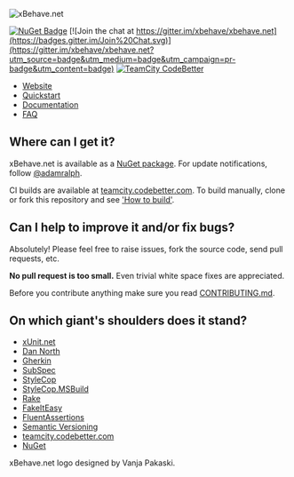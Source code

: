 ![xBehave.net](https://raw.github.com/xbehave/xbehave.net/master/assets/xbehave_128x128.png)

[![NuGet Badge](https://buildstats.info/nuget/Xbehave)](https://www.nuget.org/packages/Xbehave/)
[![Join the chat at https://gitter.im/xbehave/xbehave.net](https://badges.gitter.im/Join%20Chat.svg)](https://gitter.im/xbehave/xbehave.net?utm_source=badge&utm_medium=badge&utm_campaign=pr-badge&utm_content=badge)
[![TeamCity CodeBetter](https://img.shields.io/teamcity/codebetter/XBehaveNet_XBehaveNet.svg?style=flat)](http://teamcity.codebetter.com/viewType.html?buildTypeId=XBehaveNet_XBehaveNet)

* [Website](http://xbehave.github.io/)
* [Quickstart](https://github.com/xbehave/xbehave.net/wiki/Quickstart)
* [Documentation](https://github.com/xbehave/xbehave.net/wiki)
* [FAQ](https://github.com/xbehave/xbehave.net/wiki/FAQ)

## Where can I get it? ##

xBehave.net is available as a [NuGet package](https://nuget.org/packages/xBehave). For update notifications, follow [@adamralph](https://twitter.com/#!/adamralph).

CI builds are available at [teamcity.codebetter.com](http://teamcity.codebetter.com/project.html?projectId=project204&tab=projectOverview). To build manually, clone or fork this repository and see ['How to build'](https://github.com/xbehave/xbehave.net/blob/master/how_to_build.txt).

## Can I help to improve it and/or fix bugs? ##

Absolutely! Please feel free to raise issues, fork the source code, send pull requests, etc.

**No pull request is too small.** Even trivial white space fixes are appreciated.

Before you contribute anything make sure you read [CONTRIBUTING.md](https://github.com/xbehave/xbehave.net/blob/master/CONTRIBUTING.md).

## On which giant's shoulders does it stand? ##

* [xUnit.net](http://xunit.codeplex.com/)
* [Dan North](http://dannorth.net/introducing-bdd/)
* [Gherkin](https://github.com/cucumber/cucumber/wiki/Gherkin)
* [SubSpec](http://bitbucket.org/johannesrudolph/subspec/)
* [StyleCop](http://stylecop.codeplex.com/)
* [StyleCop.MSBuild](https://bitbucket.org/adamralph/stylecop-msbuild)
* [Rake](http://rake.rubyforge.org/)
* [FakeItEasy](https://github.com/FakeItEasy/FakeItEasy)
* [FluentAssertions](http://fluentassertions.codeplex.com/)
* [Semantic Versioning](http://semver.org/)
* [teamcity.codebetter.com](http://teamcity.codebetter.com)
* [NuGet](https://nuget.org/)

xBehave.net logo designed by Vanja Pakaski.
